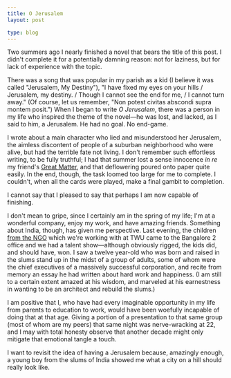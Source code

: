 ```yaml
---
title: O Jerusalem
layout: post

type: blog
---
```


Two summers ago I nearly finished a novel that bears the title of this post.  I didn't complete it for a potentially damning reason: not for laziness, but for lack of experience with the topic.

There was a song that was popular in my parish as a kid (I believe it was called "Jerusalem, My Destiny"), "I have fixed my eyes on your hills / Jerusalem, my destiny. / Though I cannot see the end for me, / I cannot turn away." (Of course, let us remember, "Non potest civitas abscondi supra montem posit.")  When I began to write *O Jerusalem*, there was a person in my life who inspired the theme of the novel—he was lost, and lacked, as I said to him, a Jerusalem. He had no goal. No end-game.

I wrote about a main character who lied and misunderstood her Jerusalem, the aimless discontent of people of a suburban neighborhood who were alive, but had the terrible fate not living.  I don't remember such effortless writing, to be fully truthful; I had that summer lost a sense innocence *in re* my friend's [Great Matter](http://en.wikipedia.org/wiki/Catherine_of_Aragon#The_King.27s_great_matter), and that deflowering poured onto paper quite easily.  In the end, though, the task loomed too large for me to complete. I couldn't, when all the cards were played, make a final gambit to completion.

I cannot say that I pleased to say that perhaps I am now capable of finishing.

I don't mean to gripe, since I certainly am in the spring of my life; I'm at a wonderful company, enjoy my work, and have amazing friends. Something about India, though, has given me perspective. Last evening, the children [from the NGO](http://sukrupa.org/) which we're working with at TWU came to the Bangalore 2 office and we had a talent show—although obviously rigged, the kids did, and should have, won.  I saw a twelve year-old who was born and raised in the slums stand up in the midst of a group of adults, some of whom were the chief executives of a massively successful corporation, and recite from memory an essay he had written about hard work and happiness. (I am still to a certain extent amazed at his wisdom, and marveled at his earnestness in wanting to be an architect and rebuild the slums.)

I am positive that I, who have had every imaginable opportunity in my life from parents to education to work, would have been woefully incapable of doing that at that age. Giving a portion of a presentation to that same group (most of whom are my peers) that same night was nerve-wracking at 22, and I may with total honesty observe that another decade might only mitigate that emotional tangle a touch.

I want to revisit the idea of having a Jerusalem because, amazingly enough, a young boy from the slums of India showed me what a city on a hill should really look like.